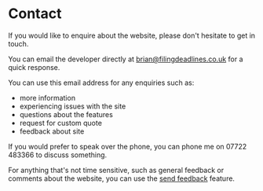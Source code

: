 # Contact

If you would like to enquire about the website, please don't hesitate to get in touch.

You can email the developer directly at brian@filingdeadlines.co.uk for a quick response.

You can use this email address for any enquiries such as: 
 - more information
 - experiencing issues with the site
 - questions about the features
 - request for custom quote
 - feedback about site

If you would prefer to speak over the phone, you can phone me on 07722 483366 to discuss something.

For anything that's not time sensitive, such as general feedback or comments about the website, 
you can use the [send feedback](/secure/feedback) feature.
